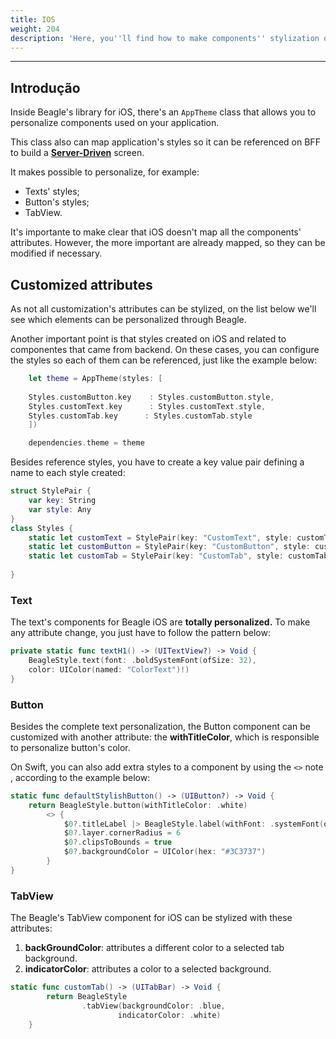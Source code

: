 ```yaml
---
title: IOS
weight: 204
description: 'Here, you''ll find how to make components'' stylization on iOS'' projects.'
---
```


---

## Introdução 

Inside Beagle's library for iOS, there's an `AppTheme` class that allows you to personalize components used on your application. 

This class also can map application's styles so it can be referenced on BFF to build a [**Server-Driven**](/key-concepts#server-driven-ui) screen.

It makes possible to personalize, for example: 

* Texts' styles;
* Button's styles;
* TabView. 

It's importante to make clear that iOS doesn't map all the components' attributes. However, the more important are already mapped, so they can be modified if necessary. 

## Customized attributes  

As not all customization's attributes can be stylized, on the list below we'll see which elements can be personalized through Beagle.   

Another important point is that styles created on iOS and related to componentes that came from backend. On these cases, you can configure the styles so each of them can be referenced, just like the example below:


```swift
    let theme = AppTheme(styles: [
    
    Styles.customButton.key    : Styles.customButton.style,
    Styles.customText.key      : Styles.customText.style,
    Styles.customTab.key      : Styles.customTab.style
    ])

    dependencies.theme = theme
```


Besides reference styles, you have to create a key value pair defining a name to each style created:


```swift
struct StylePair {
    var key: String
    var style: Any
}
class Styles {
    static let customText = StylePair(key: "CustomText", style: customText)
    static let customButton = StylePair(key: "CustomButton", style: customButton)
    static let customTab = StylePair(key: "CustomTab", style: customTab)
    
}
```


### Text

The text's components for Beagle iOS are **totally personalized.** To make any attribute change, you just have to follow the pattern below: 


```swift
private static func textH1() -> (UITextView?) -> Void {
    BeagleStyle.text(font: .boldSystemFont(ofSize: 32), 
    color: UIColor(named: "ColorText")!)
}
```


### Button

Besides the complete text personalization, the Button component can be customized with another attribute: the **withTitleColor**, which is responsible to personalize button's color.

On Swift, you can also add extra styles to a component by using the `<>` note , according to the example below: 


```swift
static func defaultStylishButton() -> (UIButton?) -> Void {
    return BeagleStyle.button(withTitleColor: .white)
        <> {
            $0?.titleLabel |> BeagleStyle.label(withFont: .systemFont(ofSize: 16, weight: .regular))
            $0?.layer.cornerRadius = 6
            $0?.clipsToBounds = true
            $0?.backgroundColor = UIColor(hex: "#3C3737")
        }
}
```


### TabView

The Beagle's TabView component for iOS can be stylized with these attributes:

1. **backGroundColor**: attributes a different color to a selected tab background.
2. **indicatorColor**: attributes a color to a selected background.


```swift
static func customTab() -> (UITabBar) -> Void {
        return BeagleStyle
                .tabView(backgroundColor: .blue, 
                        indicatorColor: .white)
    }
```
